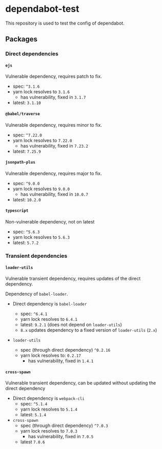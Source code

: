 # dependabot-test

This repository is used to test the config of dependabot.

## Packages

### Direct dependencies

#### `ejs`

Vulnerable dependency, requires patch to fix.

- spec: `^3.1.6`
- yarn lock resolves to `3.1.6`
  - has vulnerability, fixed in `3.1.7`
- latest: `3.1.10`

#### `@babel/traverse`

Vulnerable dependency, requires minor to fix.

- spec: `^7.22.0`
- yarn lock resolves to `7.22.0`
  - has vulnerability, fixed in `7.23.2`
- latest: `7.25.9`

#### `jsonpath-plus`

Vulnerable dependency, requires major to fix.

- spec: `^9.0.0`
- yarn lock resolves to `9.0.0`
  - has vulnerability, fixed in `10.0.7`
- latest: `10.2.0`

#### `typescript`

Non-vulnerable dependency, not on latest

- spec: `^5.6.3`
- yarn lock resolves to `5.6.3`
- latest: `5.7.2`

### Transient dependencies

#### `loader-utils`

Vulnerable transient dependency, requires updates of the direct dependency.

Dependency of `babel-loader`.

- Direct dependency is `babel-loader`

  - spec: `^6.4.1`
  - yarn lock resolves to `6.4.1`
  - latest: `9.2.1` (does not depend on `loader-utils`)
  - `8.x` updates dependency to a fixed version of `loader-utils` (`2.x`)

- `loader-utils`
  - spec (through direct dependency) `^0.2.16`
  - yarn lock resolves to: `0.2.17`
    - has vulnerability, fixed in `1.4.1`

#### `cross-spawn`

Vulnerable transient dependency, can be updated without updating the direct dependency

- Direct dependency is `webpack-cli`
  - spec: `^5.1.4`
  - yarn lock resolves to `5.1.4`
  - latest: `5.1.4`
- `cross-spawn`
  - spec (through direct dependency) `^7.0.3`
  - yarn lock resolves to `7.0.3`
    - has vulnerability, fixed in `7.0.5`
  - latest `7.0.6`
